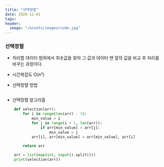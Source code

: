 ```yaml
---
title: "선택정렬"
date: 2020-12-01
tags:
header:
  image: "/assets/images/code.jpg"
---
```


### 선택정렬

* 처리할 데이터 범위에서 최솟값을 찾아 그 값과 데이터 맨 앞의 값을 비교 후 자리를 바꾸는 과정이다.

* 시간복잡도 O(n²)

* 선택정렬 방법

<img src="{{ site.url }}{{ site.baseurl }}/assets/images/selection.png" alt="">

* 선택정렬 알고리즘

```python
    def selection(arr):
        for i in range(len(arr) - 1):
            min_value = i
            for j in range(i + 1, len(arr)):
                if arr[min_value] > arr[j]:
                    min_value = j
            arr[i], arr[min_value] = arr[min_value], arr[i]

        return arr
    
    arr = list(map(int, input().split()))
    print(selection(arr))
```